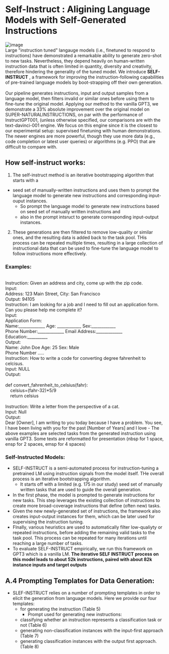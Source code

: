 # Self-Instruct : Aligining Language Models with Self-Generated Instructions

![image](https://github.com/prashantkanuru/Prashant-Kanuru/assets/79887087/f5aa3fa5-de9e-4a67-b89e-399818e5f6b1)
<br>
Large "instruction tuned" langauge models (i.e., finetuned to respond to instructions) have demonstrated a remarkable ability to generate zero-shot to new tasks. Nevertheless, they depend heavily on human-written instruction data that is often limited in quantity, diversity and creativity, therefore hindering the generality of the tuned model. We introduce **SELF-INSTRUCT** , a framework for improving the instruction-following capabilities of pre-trained language models by boot-strapping off their own generation.
<br>
<br>
Our pipeline generates instructions, input and output samples from a language model, then filters invalid or similar ones before using them to fine-tune the original model.
Applying our method to the vanilla GPT3, we demonstrate a 33% absolute improvement over the original model on SUPER-NATURALINSTRUCTIONS, on par with the performance of InstructGPT001, (unless otherwise specified, our comparisons are with the text-davinci-001 engine. We focus on this engine since it is the closest to our experimental setup: supervised finetuning with human demonstrations. The newer engines are more powerful, though they use more data (e.g., code completion or latest user queries) or algorithms (e.g. PPO) that are difficult to compare with.
## How self-instruct works:
1. The self-instruct method is an iterative bootstrapping algorithm that starts with a
- seed set of manually-written instructions and uses them to prompt the language model to generate new instructions and corresponding input-ouput instances.
  -  So prompt the language model to generate new instructions based on seed set of manually written instructions and
  -  also in the prompt intsruct to generate corresponding input-output instances.
2. These generations are then filtered to remove low-quality or similar ones, and the resulting data is added back to the task pool. THis process can be repeated multiple times, resulting in a large collection of instructional data that can be used to fine-tune the language model to follow instructions more effectively.

### Examples:
<br>
Instruction: Given an address and city, come up with the zip code.
<br>
Input:
<br>
Address: 123 Main Street, City: San Francisco
<br>
Output: 94105
<br>
Instruction: I am looking for a job and I need to fill out an application form. Can you please help me complete it?
<br>
Input:
<br>
Application Form:
<br>
Name:_____________ Age: ____________ Sex:____________
<br>
Phone Number:_____________ Email Address:_____________
<br>
Education:__________
<br>
Output:
<br>
Name: John Doe Age: 25 Sex: Male
<br>
Phone Number .....
<br>
Instruction: How to write a code for converting degree fahrenheit to celcisus.
<br>
Input: NULL
<br>
Output: 
<br>
<br>
def convert_fahrenheit_to_celsius(fahr):
  <br>
&nbsp;&nbsp;&nbsp;&nbsp;celsius=(fahr-32)*5/9
  <br>
&nbsp;&nbsp;&nbsp;&nbsp;return celsius
  <br>
 <br>
 Instruction: Write a letter from the perspective of a cat.
 <br>
 Input: Null
 <br>
 Output: 
 <br>
 Dear [Owner], I am writing to you today because I have a problem. You see, I have been living with you for the past [Number of Years] and I love 
- The above examples are selected tasks from the generated instruction using vanilla GPT3. Some texts are reformatted for presentation
(nbsp for 1 space, ensp for 2 spaces, emsp for 4 spaces)

### Self-Instructed Models:
- SELF-INSTRUCT is a semi-automated process for instruction-tuning a pretrained LM using instruction signals from the model itself. THe overall process is an iterative bootstrapping algorithm. 
  - It starts off with a limited (e.g. 175 in our study) seed set of manually written tasks that are used to guide the overall generation.
- In the first phase, the model is prompted to generate instructions for new tasks. This step leverages the existing collection of instructions to create more broad-coverage instructions that define (often new) tasks.
- Given the new newly-generated set of instructions, the framework also creates input-output instances for them, which can be later used for supervising the instruction tuning.
- FInally, various heuristics are used to automatically filter low-qualiyty or repeated instructions, before adding the remaining valid tasks to the task pool. This process can be repeated for many iterations until reaching a large number of tasks.
- To evaluate SELF-INSTRUCT empirically, we run this framework on GPT3 which is a vanilla LM. **The iterative SELF INSTRUCT process on this model leads to about 52k instructions, paired with about 82k instance inputs and target outputs**

## A.4 Prompting Templates for Data Generation:
- SLEF-INSTRUCT relies on a number of prompting templates in order to elicit the generation from language models. Here we provide our four templates:
  -  for generating the instruction (Table 5)
     - Prompt used for generating new instructions: 
  -  classifying whether an instruction represents a classification task or not (Table 6)
  -  generating non-classification instances with the input-first approach (Table 7)
  -  generating classification instances with the output first approach. (Table 8)
 

 
